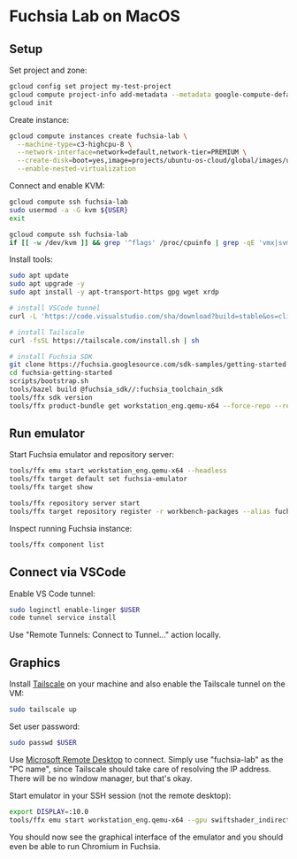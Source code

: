 # Fuchsia Lab on MacOS

## Setup

Set project and zone:
```bash
gcloud config set project my-test-project
gcloud compute project-info add-metadata --metadata google-compute-default-region=europe-west1,google-compute-default-zone=europe-west1-b
gcloud init
```

Create instance:
```bash
gcloud compute instances create fuchsia-lab \
  --machine-type=c3-highcpu-8 \
  --network-interface=network=default,network-tier=PREMIUM \
  --create-disk=boot=yes,image=projects/ubuntu-os-cloud/global/images/ubuntu-2304-lunar-amd64-v20230829,size=50 \
  --enable-nested-virtualization
```

Connect and enable KVM:
```bash
gcloud compute ssh fuchsia-lab
sudo usermod -a -G kvm ${USER}
exit

gcloud compute ssh fuchsia-lab
if [[ -w /dev/kvm ]] && grep '^flags' /proc/cpuinfo | grep -qE 'vmx|svm'; then echo 'KVM is working'; else echo 'KVM not working'; fi
```

Install tools:
```bash
sudo apt update
sudo apt upgrade -y
sudo apt install -y apt-transport-https gpg wget xrdp

# install VSCode tunnel
curl -L 'https://code.visualstudio.com/sha/download?build=stable&os=cli-alpine-x64' | sudo tar -xzC /usr/local/bin

# install Tailscale
curl -fsSL https://tailscale.com/install.sh | sh

# install Fuchsia SDK
git clone https://fuchsia.googlesource.com/sdk-samples/getting-started fuchsia-getting-started --recurse-submodules
cd fuchsia-getting-started
scripts/bootstrap.sh
tools/bazel build @fuchsia_sdk//:fuchsia_toolchain_sdk
tools/ffx sdk version
tools/ffx product-bundle get workstation_eng.qemu-x64 --force-repo --repository workbench-packages
```

## Run emulator

Start Fuchsia emulator and repository server:
```bash
tools/ffx emu start workstation_eng.qemu-x64 --headless
tools/ffx target default set fuchsia-emulator
tools/ffx target show

tools/ffx repository server start
tools/ffx target repository register -r workbench-packages --alias fuchsia.com --alias chromium.org
```

Inspect running Fuchsia instance:
```bash
tools/ffx component list
```

## Connect via VSCode

Enable VS Code tunnel:
```bash
sudo loginctl enable-linger $USER
code tunnel service install
```

Use "Remote Tunnels: Connect to Tunnel..." action locally.

## Graphics

Install [Tailscale](https://tailscale.com/) on your machine and also enable the Tailscale tunnel on the VM:
```bash
sudo tailscale up
```

Set user password:
```bash
sudo passwd $USER
```

Use [Microsoft Remote Desktop](https://apps.apple.com/us/app/microsoft-remote-desktop/id1295203466) to connect. Simply use "fuchsia-lab" as the "PC name", since Tailscale should take care of resolving the IP address. There will be no window manager, but that's okay.

Start emulator in your SSH session (not the remote desktop):
```bash
export DISPLAY=:10.0
tools/ffx emu start workstation_eng.qemu-x64 --gpu swiftshader_indirect
```

You should now see the graphical interface of the emulator and you should even be able to run Chromium in Fuchsia.